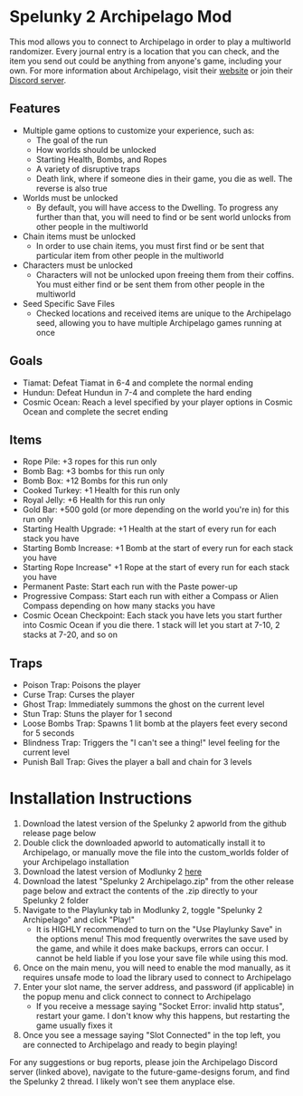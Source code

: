 # Spelunky 2 Archipelago Mod
This mod allows you to connect to Archipelago in order to play a multiworld randomizer. Every journal entry is a location that you can check, and the item you send out could be anything from anyone's game, including your own. For more information about Archipelago, visit their [website](https://archipelago.gg/) or join their [Discord server](https://discord.gg/8Z65BR2).
## Features
- Multiple game options to customize your experience, such as:
    - The goal of the run
    - How worlds should be unlocked
    - Starting Health, Bombs, and Ropes
    - A variety of disruptive traps
    - Death link, where if someone dies in their game, you die as well. The reverse is also true
- Worlds must be unlocked
    - By default, you will have access to the Dwelling. To progress any further than that, you will need to find or be sent world unlocks from other people in the multiworld
- Chain items must be unlocked
    - In order to use chain items, you must first find or be sent that particular item from other people in the multiworld
- Characters must be unlocked
    - Characters will not be unlocked upon freeing them from their coffins. You must either find or be sent them from other people in the multiworld
- Seed Specific Save Files
    - Checked locations and received items are unique to the Archipelago seed, allowing you to have multiple Archipelago games running at once

## Goals
- Tiamat: Defeat Tiamat in 6-4 and complete the normal ending
- Hundun: Defeat Hundun in 7-4 and complete the hard ending
- Cosmic Ocean: Reach a level specified by your player options in Cosmic Ocean and complete the secret ending

## Items
- Rope Pile: +3 ropes for this run only
- Bomb Bag: +3 bombs for this run only
- Bomb Box: +12 Bombs for this run only
- Cooked Turkey: +1 Health for this run only
- Royal Jelly: +6 Health for this run only
- Gold Bar: +500 gold (or more depending on the world you're in) for this run only
- Starting Health Upgrade: +1 Health at the start of every run for each stack you have
- Starting Bomb Increase: +1 Bomb at the start of every run for each stack you have
- Starting Rope Increase" +1 Rope at the start of every run for each stack you have
- Permanent Paste: Start each run with the Paste power-up
- Progressive Compass: Start each run with either a Compass or Alien Compass depending on how many stacks you have
- Cosmic Ocean Checkpoint: Each stack you have lets you start further into Cosmic Ocean if you die there. 1 stack will let you start at 7-10, 2 stacks at 7-20, and so on

## Traps
- Poison Trap: Poisons the player
- Curse Trap: Curses the player
- Ghost Trap: Immediately summons the ghost on the current level
- Stun Trap: Stuns the player for 1 second
- Loose Bombs Trap: Spawns 1 lit bomb at the players feet every second for 5 seconds
- Blindness Trap: Triggers the "I can't see a thing!" level feeling for the current level
- Punish Ball Trap: Gives the player a ball and chain for 3 levels

# Installation Instructions
1. Download the latest version of the Spelunky 2 apworld from the github release page below
2. Double click the downloaded apworld to automatically install it to Archipelago, or manually move the file into the custom_worlds folder of your Archipelago installation
3. Download the latest version of Modlunky 2 [here](https://github.com/spelunky-fyi/modlunky2/releases/latest)
4. Download the latest "Spelunky 2 Archipelago.zip" from the other release page below and extract the contents of the .zip directly to your Spelunky 2 folder
5. Navigate to the Playlunky tab in Modlunky 2, toggle "Spelunky 2 Archipelago" and click "Play!"
    - It is HIGHLY recommended to turn on the "Use Playlunky Save" in the options menu! This mod frequently overwrites the save used by the game, and while it does make backups, errors can occur. I cannot be held liable if you lose your save file while using this mod.
6. Once on the main menu, you will need to enable the mod manually, as it requires unsafe mode to load the library used to connect to Archipelago
7. Enter your slot name, the server address, and password (if applicable) in the popup menu and click connect to connect to Archipelago
    - If you receive a message saying "Socket Error: invalid http status", restart your game. I don't know why this happens, but restarting the game usually fixes it
8. Once you see a message saying "Slot Connected" in the top left, you are connected to Archipelago and ready to begin playing!

For any suggestions or bug reports, please join the Archipelago Discord server (linked above), navigate to the future-game-designs forum, and find the Spelunky 2 thread. I likely won't see them anyplace else.

